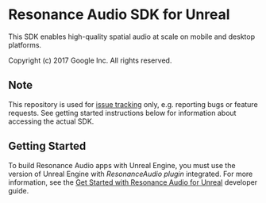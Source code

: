 Resonance Audio SDK for Unreal
=====================
This SDK enables high-quality spatial audio at scale on mobile and desktop platforms.

Copyright (c) 2017 Google Inc.  All rights reserved.

## Note

This repository is used for [issue tracking](//github.com/resonance-audio/resonance-audio-unreal-sdk/issues) only, e.g. reporting bugs or feature requests. See getting started instructions below for information about accessing the actual SDK.


## Getting Started

To build Resonance Audio apps with Unreal Engine, you must use the version of Unreal Engine with _ResonanceAudio plugin_ integrated. For more information, see the [Get Started with Resonance Audio for Unreal](//developers.google.com/resonance-audio/develop/unreal/getting-started) developer guide.
